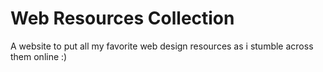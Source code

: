 # Web Resources Collection

A website to put all my favorite web design resources as i stumble across them online :)
